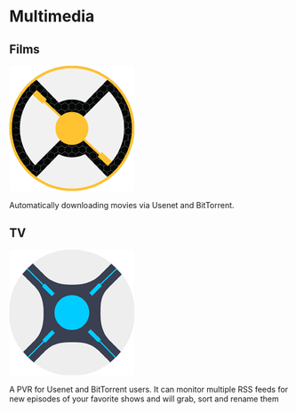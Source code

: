 # Multimedia

## Films

![Radarr](radarr.png)

Automatically downloading movies via Usenet and BitTorrent.

## TV

![Sonarr](sonarr.png)

A PVR for Usenet and BitTorrent users. It can monitor multiple RSS feeds for new episodes of your favorite shows and will grab, sort and rename them
